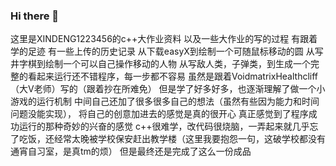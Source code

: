 ### Hi there 👋

<!--
**XINDENG123456/XINDENG123456** is a ✨ _special_ ✨ repository because its `README.md` (this file) appears on your GitHub profile.

Here are some ideas to get you started:

- 🔭 I’m currently working on ...
- 🌱 I’m currently learning ...
- 👯 I’m looking to collaborate on ...
- 🤔 I’m looking for help with ...
- 💬 Ask me about ...
- 📫 How to reach me: ...
- 😄 Pronouns: ...
- ⚡ Fun fact: ...
-->
这里是XINDENG1223456的c++大作业资料
以及一些大作业的写的过程
有跟着学的足迹
有一些上传的历史记录
从下载easyX到绘制一个可随鼠标移动的圆
从写井字棋到绘制一个可以自己操作移动的人物
从写敌人类，子弹类，到生成一个完整的看起来运行还不错程序，每一步都不容易
虽然是跟着VoidmatrixHealthcliff（大V老师）写的（跟着抄在所难免）
但是学了好多好多，也逐渐理解了做一个小游戏的运行机制
中间自己还加了很多很多自己的想法（虽然有些因为能力和时间问题没能实现），
将自己的创意加进去的感觉是真的很开心
真正感觉到了程序成功运行的那种奇妙的兴奋的感觉
c++很难学，改代码很烧脑，一弄起来就几乎忘了吃饭，还经常太晚被学校保安赶出教学楼（这里我要抱怨一句，这破学校都没有通宵自习室，是真tm的烦）
但是最终还是完成了这么一份成品

